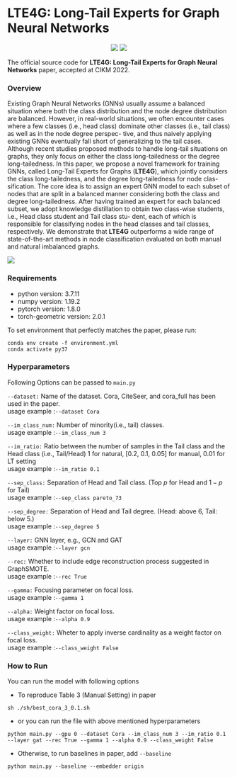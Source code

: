 # LTE4G: Long-Tail Experts for Graph Neural Networks

<p align="center">   
    <a href="https://pytorch.org/" alt="PyTorch">
      <img src="https://img.shields.io/badge/PyTorch-%23EE4C2C.svg?e&logo=PyTorch&logoColor=white" /></a>
    <a href="https://www.cikm2022.org/" alt="Conference">
        <img src="https://img.shields.io/badge/CIKM'22-brightgreen" /></a>
</p>

The official source code for **LTE4G: Long-Tail Experts for Graph Neural Networks** paper, accepted at CIKM 2022.


### Overview
Existing Graph Neural Networks (GNNs) usually assume a balanced
situation where both the class distribution and the node degree
distribution are balanced. However, in real-world situations, we
often encounter cases where a few classes (i.e., head class) dominate
other classes (i.e., tail class) as well as in the node degree perspec-
tive, and thus naively applying existing GNNs eventually fall short
of generalizing to the tail cases. Although recent studies proposed
methods to handle long-tail situations on graphs, they only focus
on either the class long-tailedness or the degree long-tailedness. In
this paper, we propose a novel framework for training GNNs, called
Long-Tail Experts for Graphs (**LTE4G**), which jointly considers the
class long-tailedness, and the degree long-tailedness for node clas-
sification. The core idea is to assign an expert GNN model to each
subset of nodes that are split in a balanced manner considering both
the class and degree long-tailedness. After having trained an expert
for each balanced subset, we adopt knowledge distillation to obtain
two class-wise students, i.e., Head class student and Tail class stu-
dent, each of which is responsible for classifying nodes in the head
classes and tail classes, respectively. We demonstrate that **LTE4G** outperforms a wide
range of state-of-the-art methods in node classification evaluated
on both manual and natural imbalanced graphs. 

<img src="https://user-images.githubusercontent.com/68312164/185851453-53771970-6f06-4b64-a7e3-a70766f8c41a.png">

### Requirements
- python version: 3.7.11
- numpy version: 1.19.2
- pytorch version: 1.8.0
- torch-geometric version: 2.0.1

To set environment that perfectly matches the paper, please run: 
```
conda env create -f environment.yml
conda activate py37
```

### Hyperparameters
Following Options can be passed to `main.py`

`--dataset:` Name of the dataset. Cora, CiteSeer, and cora_full has been used in the paper.  
usage example :`--dataset Cora`

`--im_class_num:`
Number of minority(i.e., tail) classes.  
usage example :`--im_class_num 3`

`--im_ratio:`
Ratio between the number of samples in the Tail class and the Head class (i.e., Tail/Head) 1 for natural, [0.2, 0.1, 0.05] for manual, 0.01 for LT setting  
usage example :`--im_ratio 0.1`

`--sep_class:`
Separation of Head and Tail class. (Top $p$ for Head and $1-p$ for Tail)  
usage example :`--sep_class pareto_73`

`--sep_degree:`
Separation of Head and Tail degree. (Head: above 6, Tail: below 5.)  
usage example :`--sep_degree 5`

`--layer:`
GNN layer, e.g., GCN and GAT  
usage example :`--layer gcn`

`--rec:`
Whether to include edge reconstruction process suggested in GraphSMOTE.  
usage example :`--rec True`

`--gamma:`
Focusing parameter on focal loss.  
usage example :`--gamma 1`

`--alpha:`
Weight factor on focal loss.  
usage example :`--alpha 0.9`

`--class_weight:`
Wheter to apply inverse cardinality as a weight factor on focal loss.  
usage example :`--class_weight False`


### How to Run

You can run the model with following options
- To reproduce Table 3 (Manual Setting) in paper
```
sh ./sh/best_cora_3_0.1.sh
```

- or you can run the file with above mentioned hyperparameters
```
python main.py --gpu 0 --dataset Cora --im_class_num 3 --im_ratio 0.1 --layer gat --rec True --gamma 1 --alpha 0.9 --class_weight False
```

- Otherwise, to run baselines in paper, add `--baseline`
```
python main.py --baseline --embedder origin
```